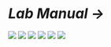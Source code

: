 # *Lab Manual →*

<img src="PNGs/LAB_04 - Delta-Wye Conversion-1.png">
<img src="PNGs/LAB_04 - Delta-Wye Conversion-2.png">
<img src="PNGs/LAB_04 - Delta-Wye Conversion-3.png">
<img src="PNGs/LAB_04 - Delta-Wye Conversion-4.png">
<img src="PNGs/LAB_04 - Delta-Wye Conversion-5.png">
<img src="PNGs/LAB_04 - Delta-Wye Conversion-6.png">
